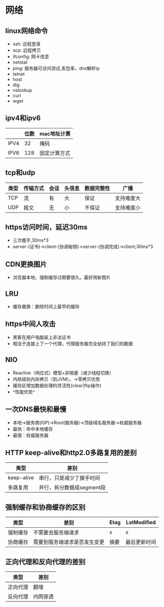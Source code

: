 # 网络
## linux网络命令
* ssh: 远程登录
* scp: 远程拷贝
* ifconfig: 网卡信息
* netstat
* ping: 服务器可访问测试,丢包率，dns解析ip
* telnet
* host
* dig
* nslookup
* curl
* wget
## ipv4和ipv6
|   |位数|mac地址计算|
|---|---|---|
|IPV4|32|掩码|
|IPV6|128|固定计算方式|

## tcp和udp
|类型|传输方式|会话|头信息|数据完整性|广播|
|---|---|---|---|---|---|
|TCP|流|有|大|保证|支持难度大|
|UDP|报文|无|小|不保证|支持难度小|
## https访问时间，延迟30ms
* 三次握手,30ms*3
* server-(证书)->client-(协调秘钥)->server-(协调完成)->client;30ms*3
## CDN更换图片
* 浏览器本地，强制缓存过期要很久。最好用新图片
## LRU
* 缓存置换：删除时间上最早的缓存
## https中间人攻击
* 黑客在用户电脑装上非法证书
* 相当于连接上了一个代理，代理服务器完全劫持了我们的数据
## NIO
* Reactive（响应式）模型+非阻塞（减少线程切换）
* 内核级别内存拷贝（到JVM）。->零拷贝优势
* 缓存区增加数据处理的灵活性(clear|flip操作)
* ^性能优势^

## 一次DNS最快和最慢
* 本地->服务商(ISP)->Root(服务器)->顶级域名服务器->权威服务器
* 最快：命中本地缓存
* 最慢：权威服务器

## HTTP keep-alive和http2.0多路复用的差别
|类型|差别|
|---|---|
|keep-alive|串行，只是减少了握手时间|
|多路复用|并行，拆分数据成segment段|

## 强制缓存和协商缓存的区别
|类型|差别|Etag|LstModified|
|---|---|---|---|
|强制缓存|不需要去服务端请求|x|x|
|协商缓存|需要到服务端请求是否发生变更|摘要|最后更新时间|

## 正向代理和反向代理的差别
|类型|差别|
|---|---|
|正向代理|翻墙|
|反向代理|内网穿透|
